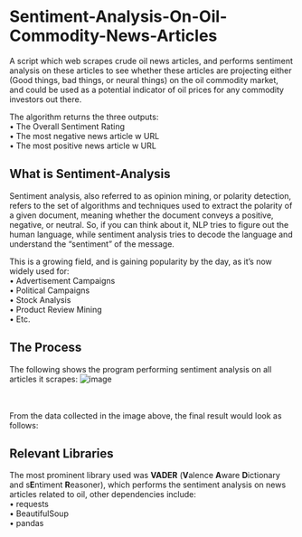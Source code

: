 # Sentiment-Analysis-On-Oil-Commodity-News-Articles
A script which web scrapes crude oil news articles, and performs sentiment analysis on these articles to see whether these articles are projecting either (Good things, bad things, or neural things) on the oil commodity market, and could be used as a potential indicator of oil prices for any commodity investors out there.

The algorithm returns the three outputs:
<br>• The Overall Sentiment Rating 
<br>• The most negative news article w URL
<br>• The most positive news article w URL

## What is Sentiment-Analysis
Sentiment analysis, also referred to as opinion mining, or polarity detection, refers to the set of algorithms and techniques used to extract the polarity of a given document, meaning whether the document conveys a positive, negative, or neutral.
So, if you can think about it, NLP tries to figure out the human language, while sentiment analysis tries to decode the language and understand the “sentiment” of the message.

This is a growing field, and is gaining popularity by the day, as it’s now widely used for:
<br>•	Advertisement Campaigns 
<br>•	Political Campaigns 
<br>•	Stock Analysis 
<br>•	Product Review Mining 
<br>•	Etc. 

## The Process
The following shows the program performing sentiment analysis on all articles it scrapes:
![image](https://user-images.githubusercontent.com/47617364/131044479-43803c16-8bbb-4ce9-87c1-26daca979b34.png)

<br><br>
From the data collected in the image above, the final result would look as follows:



## Relevant Libraries
The most prominent library used was **VADER** (**V**alence **A**ware **D**ictionary and s**E**ntiment **R**easoner), which performs the sentiment analysis on news articles related to oil, other dependencies include:
<br>• requests
<br>• BeautifulSoup
<br>• pandas 

